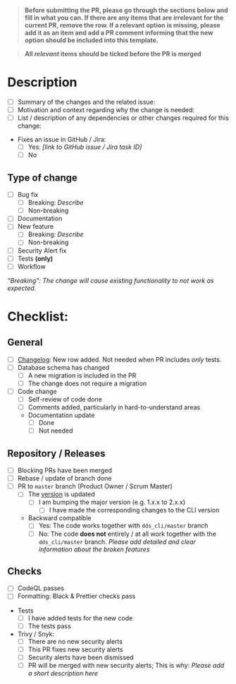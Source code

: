> **Before submitting the PR, please go through the sections below and fill in what you can. If there are any items that are irrelevant for the current PR, remove the row. If a relevant option is missing, please add it as an item and add a PR comment informing that the new option should be included into this template.**

> **All _relevant_ items should be ticked before the PR is merged**

# Description

- [ ] Summary of the changes and the related issue:
- [ ] Motivation and context regarding why the change is needed:
- [ ] List / description of any dependencies or other changes required for this change:
- Fixes an issue in GitHub / Jira:
  - [ ] Yes: _[link to GitHub issue / Jira task ID]_
  - [ ] No

## Type of change

- [ ] Bug fix
  - [ ] Breaking: _Describe_
  - [ ] Non-breaking
- [ ] Documentation
- [ ] New feature
  - [ ] Breaking: _Describe_
  - [ ] Non-breaking
- [ ] Security Alert fix
- [ ] Tests **(only)**
- [ ] Workflow

_"Breaking": The change will cause existing functionality to not work as expected._

# Checklist:

## General

- [ ] [Changelog](../CHANGELOG.md): New row added. Not needed when PR includes _only_ tests.
- [ ] Database schema has changed
  - [ ] A new migration is included in the PR
  - [ ] The change does not require a migration
- [ ] Code change
  - [ ] Self-review of code done
  - [ ] Comments added, particularly in hard-to-understand areas
  - Documentation update
    - [ ] Done
    - [ ] Not needed

## Repository / Releases

- [ ] Blocking PRs have been merged
- [ ] Rebase / update of branch done
- [ ] PR to `master` branch (Product Owner / Scrum Master)
  - [ ] The [version](../dds_web/version.py) is updated
    - [ ] I am bumping the major version (e.g. 1.x.x to 2.x.x)
      - [ ] I have made the corresponding changes to the CLI version
  - Backward compatible
    - [ ] Yes: The code works together with `dds_cli/master` branch
    - [ ] No: The code **does not** entirely / at all work together with the `dds_cli/master` branch. _Please add detailed and clear information about the broken features_

## Checks

- [ ] CodeQL passes
- [ ] Formatting: Black & Prettier checks pass
- Tests
  - [ ] I have added tests for the new code
  - [ ] The tests pass
- Trivy / Snyk:
  - [ ] There are no new security alerts
  - [ ] This PR fixes new security alerts
  - [ ] Security alerts have been dismissed
  - [ ] PR will be merged with new security alerts; This is why: _Please add a short description here_

